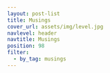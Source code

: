 ```yaml
---
layout: post-list
title: Musings
cover_url: assets/img/level.jpg
navlevel: header
navtitle: Musings
position: 98
filter:
  - by_tag: musings
---
```

